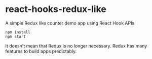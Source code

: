 # react-hooks-redux-like

A simple Redux like counter demo app using React Hook APIs

```
npm install
npm start
```

It doesn't mean that Redux is no longer necessary.
Redux has many features to build apps predictably.
